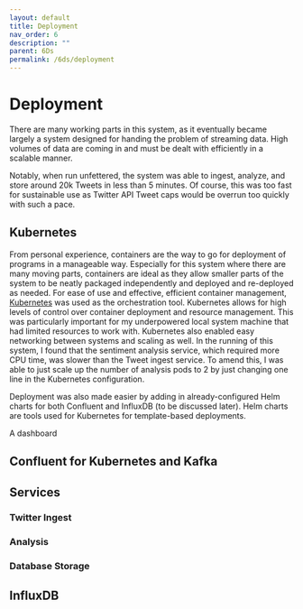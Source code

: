 ```yaml
---
layout: default
title: Deployment
nav_order: 6
description: ""
parent: 6Ds
permalink: /6ds/deployment
---
```


# Deployment

There are many working parts in this system, as it eventually became largely a system designed for handing the problem of streaming data. High volumes of data are coming in and must be dealt with efficiently in a scalable manner.

Notably, when run unfettered, the system was able to ingest, analyze, and store around 20k Tweets in less than 5 minutes. Of course, this was too fast for sustainable use as Twitter API Tweet caps would be overrun too quickly with such a pace.


## Kubernetes

From personal experience, containers are the way to go for deployment of programs in a manageable way. Especially for this system where there are many moving parts, containers are ideal as they allow smaller parts of the system to be neatly packaged independently and deployed and re-deployed as needed. For ease of use and effective, efficient container management, [Kubernetes](https://github.com/kubernetes/kubernetes) was used as the orchestration tool. Kubernetes allows for high levels of control over container deployment and resource management. This was particularly important for my underpowered local system machine that had limited resources to work with. Kubernetes also enabled easy networking between systems and scaling as well. In the running of this system, I found that the sentiment analysis service, which required more CPU time, was slower than the Tweet ingest service. To amend this, I was able to just scale up the number of analysis pods to 2 by just changing one line in the Kubernetes configuration.

Deployment was also made easier by adding in already-configured Helm charts for both Confluent and InfluxDB (to be discussed later). Helm charts are tools used for Kubernetes for template-based deployments.

A dashboard 

## Confluent for Kubernetes and Kafka

## Services

### Twitter Ingest

### Analysis

### Database Storage

## InfluxDB
